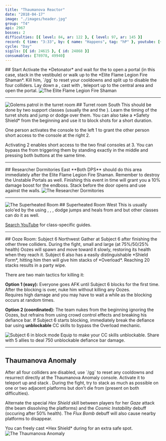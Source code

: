 ```yaml
---
title: "Thaumanova Reactor"
date: "2018-04-17"
image: "./images/header.jpg"
group: "T4"
api: 2967
bosses: 2
difficulties: [{ level: 84, ar: 122 }, { level: 97, ar: 145 }]
record: { time: "3:33", by: { name: "Happens", tag: "hP" }, youtube: [{ id: "VB3H_A-tkF0", name: "Elo Quentz", specialization: "Chronomancer" }, { id: "DTKSHipGO50", name: "Guts", specialization: "Tempest" }, { id: "hsiFZF01Gfo", name: "Goni", specialization: "Tempest" }]}
cycle: "Day"
sigils: [{ id: 24615 }, { id: 24868 }]
consumables: [78978, 49940]
---
```


<Grid>
<Column>
## Start
Activate the *Detonator* and wait for the <Specialization name="mesmer"/> to open a portal (in this case, stack <Boon name="might"/> in the vestibule) or walk up to the *Elite Flame Legion Fire Shaman*. Kill him, `/gg` to reset your cooldowns and split up to disable the four colliders.

<Tips>
    <Tip specialization="chronomancer">Lay down a <Skill id="10197"/>, cast <Skill id="29578"/> with <Skill id="10200"/>, teleport up to the central area and open the portal.</Tip>
</Tips>
</Column>

<Column width="6" compact>
<Image src="./images/fire_shaman.jpg" title="The Elite Flame Legion Fire Shaman"/>
</Column>
</Grid>

---

<Grid>
<Column width="6" compact>
<Image src="./images/turret_room.jpg" title="Golems patrol in the turret room"/>
</Column>

<Column>
## Turret room <Label>South</Label>
This should be done by two support classes (usually the <Specialization name="warrior"/> and the <Specialization name="druid"/>). Learn the timing of the turret shots and jump or dodge over them. You can also take a *Safety Shield* from the beginning and use it to block shots for a short duration.

One person activates the console to the left <Label circular>1</Label> to grant the other person short access to the console at the right <Label circular>2</Label>.

Activating <Label circular>2</Label> enables short access to the two final consoles at <Label circular>3</Label>. You can bypass the <Condition name="immobile"/> from triggering them by standing exactly in the middle and pressing both buttons at the same time.
</Column>
</Grid>

---

<Grid>
<Column>
## Researcher Dormitories <Label>East</Label>
**Both DPS** should do this area immediately after the Elite Flame Legion Fire Shaman. Remember to destroy the Unstable Portals as well. Finishing this event in time will grant you a 10% damage boost for the endboss.

<Tips>
    <Tip specialization="elementalist">Stack <Boon name="might"/> before the door opens and use <Skill id="5697"/> against the walls.</Tip>
</Tips>
</Column>

<Column width="6" compact>
<Image src="./images/researcher_dormitories.jpg" title="The Researcher Dormitories"/>
</Column>
</Grid>

---

<Grid>
<Column width="6" compact>
<Image src="./images/superheated_room.jpg" title="The Superheated Room"/>
</Column>

<Column>
## Superheated Room <Label>West</Label>
This is usually solo'ed by the <Specialization name="mesmer"/> using <Skill id="29578"/>, <Skill id="29830"/>, <Skill id="10200"/>, dodge jumps and heals from <Skill id="10213"/> and <Trait id="740"/> but other classes can do it as well.

[Search YouTube](https://www.youtube.com/results?search_query=heatroom+solo) for class-specific guides.
</Column>
</Grid>

---

<Grid>
<Column>
## <Boss/> Ooze Room: Subject 6 <Label>Northwest</Label>
Gather at Subject 6 after finishing the other three colliders. During the fight, small and large (at 75%/50/25% health) Oozes will spawn and move toward it slowly, restoring its health when they reach it. Subject 6 also has a easily distinguishable *Shield Form*, hitting him then will give him stacks of *Overload*. Reaching 20 stacks results in a party wipe.

There are two main tactics for killing it:

**Option 1 (easy):** Everyone goes AFK until Subject 6 blocks for the first time. After the blocking is over, nuke him without killing any Oozes.  
Requires high damage and you may have to wait a while as the blocking occurs at random times.

**Option 2 (coordinated):** The team nukes from the beginning ignoring the Oozes, but refrains from using crowd control effects and breaking his defiance bar. If Subject 6 starts blocking, immediately break the defiance bar using **unblockable** CC skills to bypass the Overload mechanic.
</Column>

<Column compact>
<Image src="./images/subject_6_block.jpg" title="Subject 6 in block mode"/>

<Tips>
    <Tip specialization="warrior">Equip <Skill id="14404"/> to make your CC skills unblockable.</Tip>
    <Tip specialization="thief">Share <Skill id="13132"/> with 5 allies to deal 750 unblockable defiance bar damage.</Tip>
</Tips>
</Column>
</Grid>

---

## <Boss red/> Thaumanova Anomaly

<Grid>
<Column>
After all four colliders are disabled, use `/gg` to reset any cooldowns and resurrect directly at the Thaumanova Anomaly console. Activate it to teleport up and stack <Boon name="might"/>.    
During the fight, try to stack as much as possible on one or two adjacent platforms but don't die from <Instability name="Social Awkwardness"/> (present on both difficulties).

Alternate the special _Hex Shield_ skill between players for her _Gaze_ attack (the beam dissolving the platforms) and the _Cosmic Instability_ debuff (occuring after 50% health). The _Flux Bomb_ debuff will also cause nearby platforms to disappear.
</Column>

<Column width="6">
<Tips>
    <Tip specialization="chronomancer">You can freely cast *Hex Shield* during <Skill id="29830"/> for an extra safe spot.</Tip>
</Tips>
</Column>
</Grid>

<Image src="./images/thaumanova_anomaly.jpg" title="The Thaumanova Anomaly"/>
